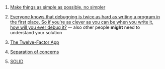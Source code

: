 
1. [Make things as simple as possible, no simpler](http://c2.com/cgi/wiki?EinsteinPrinciple)

2. [Everyone knows that debugging is twice as hard as writing a program in the first place. So if you're as clever as you can be when you write it, how will you ever debug it?](http://www.linusakesson.net/programming/kernighans-lever/) -- also other people **might** need to understand your solution

3. [The Twelve-Factor App](http://12factor.net/)

4. [Separation of concerns](https://en.wikipedia.org/wiki/Separation_of_concerns)

5. [SOLID](https://en.wikipedia.org/wiki/SOLID)
